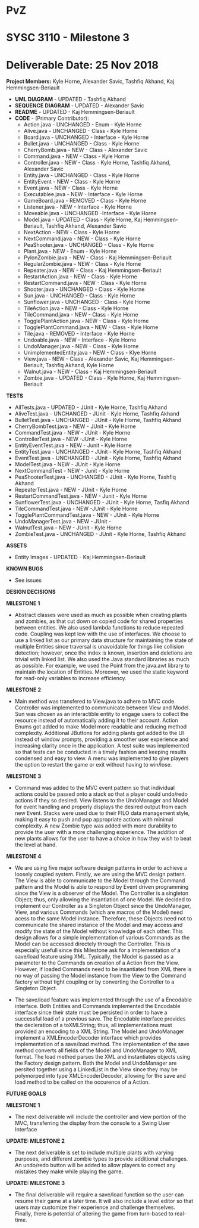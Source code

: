 # PvZ
# SYSC 3110 - Milestone 3
# Deliverable Date: 25 Nov 2018

**Project Members:** Kyle Horne, Alexander Savic, Tashfiq Akhand, Kaj Hemmingsen-Beriault

+ **UML DIAGRAM** - UPDATED - Tashfiq Akhand
+ **SEQUENCE DIAGRAM** - UPDATED - Alexander Savic
+ **README** - UPDATED - Kaj Hemmingsen-Beriault
+ **CODE** - (Primary Contributor):
  + Action.java - UNCHANGED - Enum - Kyle Horne
  + Alive.java - UNCHANGED - Class - Kyle Horne
  + Board.java - UNCHANGED - Interface - Kyle Horne
  + Bullet.java - UNCHANGED - Class - Kyle Horne
  + CherryBomb.java - NEW - Class - Alexander Savic
  + Command.java - NEW - Class - Kyle Horne
  + Controller.java - NEW - Class - Kyle Horne, Tashfiq Akhand, Alexander Savic
  + Entity.java - UNCHANGED - Class - Kyle Horne
  + EntityEvent - NEW - Class - Kyle Horne
  + Event.java - NEW - Class - Kyle Horne
  + Executablee.java - NEW - Interface - Kyle Horne
  + GameBoard.java - REMOVED - Class - Kyle Horne
  + Listener.java - NEW - Interface - Kyle Horne
  + Moveable.java - UNCHANGED -Interface - Kyle Horne
  + Model.java - UPDATED - Class - Kyle Horne, Kaj Hemmingsen-Beriault, Tashfiq Akhand, Alexander Savic
  + NextAction - NEW - Class - Kyle Horne
  + NextCommand.java - NEW - Class - Kyle Horne
  + PeaShooter.java - UNCHANGED - Class - Kyle Horne
  + Plant.java - NEW - Enum - Kyle Horne
  + PylonZombie.java - NEW - Class - Kaj Hemmingsen-Beriault
  + RegularZombie.java - NEW - Class - Kyle Horne
  + Repeater.java - NEW - Class - Kaj Hemmingsen-Beriault
  + RestartAction.java - NEW - Class - Kyle Horne
  + RestartCommand.java - NEW - Class - Kyle Horne
  + Shooter.java - UNCHANGED - Class - Kyle Horne
  + Sun.java - UNCHANGED - Class - Kyle Horne
  + Sunflower.java - UNCHANGED - Class - Kyle Horne
  + TileAction.java - NEW - Class - Kyle Horne
  + TileCommand.java - NEW - Class - Kyle Horne
  + TogglePlantAction.java - NEW - Class - Kyle Horne
  + TogglePlantCommand.java - NEW - Class - Kyle Horne
  + Tile.java - REMOVED - Interface - Kyle Horne
  + Undoable.java - NEW - Interface - Kyle Horne
  + UndoManager.java - NEW - Class - Kyle Horne
  + UnimplementedEntity.java - NEW - Class - Klye Horne
  + View.java - NEW - Class - Alexander Savic, Kaj Hemmingsen-Beriault, Tashfiq Akhand, Kyle Horne
  + Walnut.java - NEW - Class - Kaj Hemmingsen-Beriault
  + Zombie.java - UPDATED - Class - Kyle Horne, Kaj Hemmingsen-Beriault

**TESTS**
  + AllTests.java - UPDATED - JUnit - Kyle Horne, Tashfiq Akhand
  + AliveTest.java - UNCHANGED - JUnit - Kyle Horne, Tashfiq Akhand
  + BulletTest.java - UNCHANGED - JUnit - Kyle Horne, Tashfiq Akhand
  + CherryBombTest.java - NEW - JUnit - Kyle Horne
  + CommandTest.java - NEW - JUnit - Kyle Horne
  + ControllerTest.java - NEW -JUnit - Kyle Horne
  + EntityEventTest.java - NEW - Junit - Kyle Horne
  + EntityTest.java - UNCHANGED - JUnit - Kyle Horne, Tashfiq Akhand
  + EventTest.java - UNCHANGED - JUnit - Kyle Horne, Tashfiq Akhand
  + ModelTest.java - NEW - JUnit - Kyle Horne
  + NextCommandTest - NEW - Junit - Kyle Horne
  + PeaShooterTest.java - UNCHANGED - JUnit - Kyle Horne, Tashfiq Akhand
  + RepeaterTest.java - NEW - JUnit - Kyle Horne
  + RestartCommandTest.java - NEW - Junit - Kyle Horne
  + SunflowerTest.java - UNCHANGED - JUnit - Kyle Horne, Tasfiq Akhand
  + TileCommandTest.java - NEW -JUnit - Kyle Horne
  + TogglePlantCommandTest.java - NEW - JUnit - Kyle Horne
  + UndoManagerTest.java - NEW - JUnit -
  + WalnutTest.java - NEW - JUnit - Kyle Horne
  + ZombieTest.java - UNCHANGED - JUnit - Kyle Horne, Tashfiq Akhand
  
**ASSETS**
+ Entity Images - UPDATED - Kaj Hemmingsen-Beriault

**KNOWN BUGS** 
+ See issues

**DESIGN DECISIONS**

**MILESTONE 1**
+ Abstract classes were used as much as possible when creating plants and zombies, as that cut down on copied code for shared properties between entities. We also used lambda functions to reduce repeated code. Coupling was kept low with the use of interfaces. We choose to use a linked list as our primary data structure for maintaining the state of multiple Entities since traversal is unavoidable for things like collision detection; however, once the index is known, insertion and deletions are trivial with linked list. We also used the Java standard libraries as much as possible. For example, we used the Point from the java.awt library to maintain the location of Entities. Moreover, we used the static keyword for read-only variables to increase efficiency.

**MILESTONE 2**
+ Main method was transfered to View.java to adhere to MVC code.  Controller was implemented to communicate between View and Model. Sun was chosen as an interactible entity to engage users to collect the resource instead of automatically adding it to their account.  Action Enums got added to make Model more readable and reducing method complexity.  Additional JButtons for adding plants got added to the UI instead of window prompts, providing a smoother user experience and increasing clarity once in the application. A test suite was implemented so that tests can be conducted in a timely fashion and keeping results condensed and easy to view. A menu was implemented to give players the option to restart the game or exit without having to win/lose.


**MILESTONE 3**
+ Command was added to the MVC event pattern so that individual actions could be passed onto a stack so that a player could undo/redo actions if they so desired.  View listens to the UndoManager and Model for event handling and properly displays the desired output from each new Event.  Stacks were used due to their FILO data management style, making it easy to push and pop appropriate actions with minimal complexity.  A new Zombie type was added with more durability to provide the user with a more challenging experience.  The addition of new plants allows for the user to have a choice in how they wish to beat the level at hand.

**MILESTONE 4**
+ We are using five major software design patterns in order to achieve a loosely coupled system. Firstly, we are using the MVC design pattern. The View is able to communicate to the Model through the Command pattern and the Model is able to respond by Event driven programming since the View is a observer of the Model. The Controller is a singleton Object; thus, only allowing the insantiation of one Model. We decided to implement our Controller as a Singleton Object since the UndoManager, View, and various Commands (which are macros of the Model) need acess to the same Model instance. Therefore, these Objects need not to communicate the shared instance of the Model and may access and modify the state of the Model without knowledge of each other. This design allows for a simple implementation of various Commands as the Model can be accessed directely through the Controller. This is especially usefull since this Milestone ask for a implementation of a save/load feature using XML. Typically, the Model is passed as a parameter to the Commands on creation of a Action from the View. However, if loaded Commands need to be insantiated from XML there is no way of passing the Model instance from the View to the Command factory without tight coupling or by converting the Controller to a Singleton Object. 

+ The save/load feature was implemented through the use of a Encodable interface. Both Entities and Commands implemented the Encodable interface since their state must be persisted in order to have a successful load of a previous save. The Encodable interface provides the decleration of a toXMLString; thus, all implementations must provided an encoding to a XML String. The Model and UndoManager implement a XMLEncoderDecoder interface which provides implementation of a save/load method. The implementation of the save method converts all fields of the Model and UndoManager to XML format. The load method parses the XML and instantiates objects using the Factory design pattern. Both the Model and UndoManager are persited together using a LinkedList in the View since they may be polymorped into type XMLEncoderDecoder, allowing for the save and load method to be called on the occurence of a Action.

**FUTURE GOALS**

**MILESTONE 1**
+ The next deliverable will include the controller and view portion of the MVC, transferring the display from the console to a Swing User Interface

**UPDATE: MILESTONE 2**
+ The next deliverable is set to include multiple plants with varying purposes, and different zombie types to provide additional challenges. An undo/redo button will be added to allow players to correct any mistakes they make while playing the game.

**UPDATE: MILESTONE 3**
+ The final deliverable will require a save/load function so the user can resume their game at a later time. It will also include a level editor so that users may customize their experience and challenge themselves.  Finally, there is potential of altering the game from turn-based to real-time.
